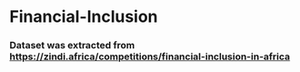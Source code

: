 # Financial-Inclusion

### Dataset was extracted from https://zindi.africa/competitions/financial-inclusion-in-africa
